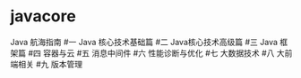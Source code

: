 # javacore
Java 航海指南
#一 Java 核心技术基础篇
#二 Java核心技术高级篇
#三 Java 框架篇
#四 容器与云
#五 消息中间件
#六 性能诊断与优化
#七 大数据技术
#八 大前端相关
#九 版本管理
